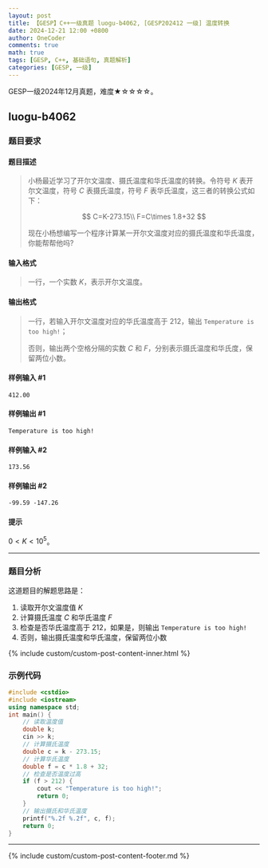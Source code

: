 ```yaml
---
layout: post
title: 【GESP】C++一级真题 luogu-b4062, [GESP202412 一级] 温度转换
date: 2024-12-21 12:00 +0800
author: OneCoder
comments: true
math: true
tags: [GESP, C++, 基础语句, 真题解析]
categories: [GESP, 一级]
---
```

GESP一级2024年12月真题，难度★☆☆☆☆。

<!--more-->

## luogu-b4062

### 题目要求

#### 题目描述

>小杨最近学习了开尔文温度、摄氏温度和华氏温度的转换。令符号 $K$ 表开尔文温度，符号 $C$ 表摄氏温度，符号 $F$ 表华氏温度，这三者的转换公式如下：
>
>$$
C=K-273.15\\
F=C\times 1.8+32
>$$
>
>现在小杨想编写一个程序计算某一开尔文温度对应的摄氏温度和华氏温度，你能帮帮他吗?

#### 输入格式

>一行，一个实数 $K$，表示开尔文温度。

#### 输出格式

>一行，若输入开尔文温度对应的华氏温度高于 $212$，输出 `Temperature is too high!`；
>
>否则，输出两个空格分隔的实数 $C$ 和 $F$，分别表示摄氏温度和华氏度，保留两位小数。

#### 样例输入 #1

```console
412.00
```

#### 样例输出 #1

```console
Temperature is too high!
```

#### 样例输入 #2

```console
173.56
```

#### 样例输出 #2

```console
-99.59 -147.26
```

#### 提示

$0<K<10^5$。

---

### 题目分析

这道题目的解题思路是：

1. 读取开尔文温度值 $K$
2. 计算摄氏温度 $C$ 和华氏温度 $F$
3. 检查是否华氏温度高于 $212$，如果是，则输出 `Temperature is too high!`
4. 否则，输出摄氏温度和华氏温度，保留两位小数

{% include custom/custom-post-content-inner.html %}

### 示例代码

```cpp
#include <cstdio>
#include <iostream>
using namespace std;
int main() {
    // 读取温度值
    double k;
    cin >> k;
    // 计算摄氏温度
    double c = k - 273.15;
    // 计算华氏温度
    double f = c * 1.8 + 32;
    // 检查是否温度过高
    if (f > 212) {
        cout << "Temperature is too high!";
        return 0;
    }
    // 输出摄氏和华氏温度
    printf("%.2f %.2f", c, f);
    return 0;
}
```

---

{% include custom/custom-post-content-footer.md %}
